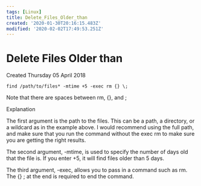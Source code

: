 ```yaml
---
tags: [Linux]
title: Delete_Files_Older_than
created: '2020-01-30T20:16:15.483Z'
modified: '2020-02-02T17:49:53.251Z'
---
```


# Delete Files Older than
Created Thursday 05 April 2018

`find /path/to/files* -mtime +5 -exec rm {} \;`

Note that there are spaces between rm, {}, and \;

Explanation

The first argument is the path to the files. This can be a path, a directory, or a wildcard as in the example above. I would recommend using the full path, and make sure that you run the command without the exec rm to make sure you are getting the right results.

The second argument, -mtime, is used to specify the number of days old that the file is. If you enter +5, it will find files older than 5 days.

The third argument, -exec, allows you to pass in a command such as rm. The {} \; at the end is required to end the command.



